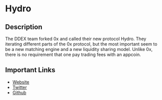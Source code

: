 # Hydro

## Description

The DDEX team forked 0x and called their new protocol Hydro. They iterating different parts of the 0x protocol, but the most important seem to be a new matching engine and a new liquidity sharing model. Unlike 0x, there is no requirement that one pay trading fees with an appcoin.

## Important Links

* [Website](https://hydroprotocol.io/)  
* [Twitter](https://twitter.com/protocol_hydro)  
* [Github](https://github.com/HydroProtocol)

